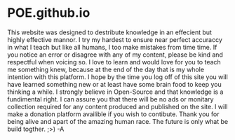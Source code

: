 # POE.github.io

This website was designed to destribute knowledge in an effecient but highly effective mannor. I try my hardest to ensure near perfect accuraccy in what I teach 
but like all humans, I too make mistakes from time time. If you notice an error or disagree with any of my content, please be kind and respectful when voicing so.  I love to learn and would love for you to teach me something knew, because at the end of the day that is my whole intention with this platform. I hope by the time you log off of this site you will have learned something new or at least have some brain food to keep you thinking a while. I strongly believe in Open-Source and that knowledge is a fundimental right. I can assure you that there will be no ads or monitary collection required for any content produced and published on the site. I will make a donation platform availible if you wish to contibute. Thank you for being alive and apart of the amazing human race. The future is only what be build togther. ;>) -A 
